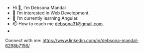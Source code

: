 - Hi 👋, I'm Debsona Mandal
- 👀 I’m interested in Web Development.
- 🌱 I’m currently learning Angular.
- 📫 How to reach me debsona31@gmail.com.
- 
Connect with me:
https://www.linkedin.com/in/debsona-mandal-6298b7156/


<!---
mandal-deb/mandal-deb is a ✨ special ✨ repository because its `README.md` (this file) appears on your GitHub profile.
You can click the Preview link to take a look at your changes.
--->


